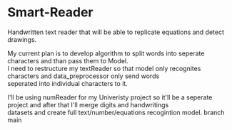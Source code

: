 ﻿# Smart-Reader

Handwritten text reader that will be able to replicate equations and detect drawings.

My current plan is to develop algorithm to split words into seperate characters and than pass them to Model.<br>
I need to restructure my textReader so that model only recognites characters and data_preprocessor only send words<br>
seperated into individual characters to it.<br>

I'll be using numReader for my Univeristy project so it'll be a seperate project and after that I'll merge digits and handwritings<br>
datasets and create full text/number/equations recogintion model. branch main
